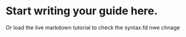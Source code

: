 # Start writing your guide here.

Or load the live markdown tutorial to check the syntax.fd
nwe chnage
